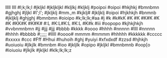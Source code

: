 lllll llll #l;k;lk;l #jkljkl #jkljkljkl #kljlkj #kljklj #poipoi #oipoi #hkjhkj #bmnbmn #gjhghj #jljkl #l';l'; #jkljklj #mm.,m #kjklj# #jkljklj #oipoi #hjkhkjh #bnmnb #jkljklj #ghjghj #bmnbmn #oioipo #k;lk;lk;#aa #j #k #k#kK #K #K #K#K #K #K #KK#K #K#K#  #:L #K:L#K:L #K:L #K#k #iii #oopopo #kjhkjhkjh #vvbnmnbmn #jj #jjj #jjj #bbbb #kkkk #oooo #hhhh #nnnnn #llll #nnnnn #hhhh #bbbbb #;;;;; #lllll #oooo# mmmm #mmmm #hhhhh #kkkkkk #ccccc #xxxxx #ccc #Fff #Hhui #huhoih #ghj #yuiyi #xfxdxdf #zzsd #hjhkjh #uoiuoiu #jlkjlk #bmnbm #ioo #jkljlk #opipo #jkljkl #bmnbmnb #oop[o #ioiuoiu #jlkjlk #jkljkl #klk;lk;lk;z